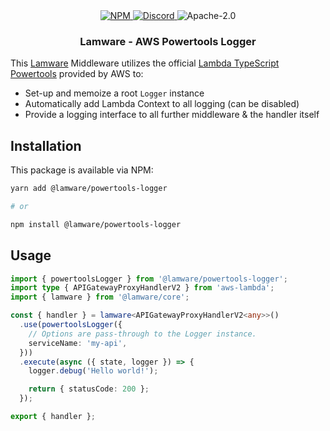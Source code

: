 <div align="center">
  <a href="https://www.npmjs.com/package/@lamware/powertools-logger" target="_blank">
    <img src="https://img.shields.io/npm/v/@lamware/powertools-logger?style=flat-square" alt="NPM" />
  </a>
  <a href="https://discord.gg/3S6AKZ2GR9" target="_blank">
    <img src="https://img.shields.io/discord/123906549860139008?color=7289DA&label=discord&logo=discord&logoColor=FFFFFF&style=flat-square" alt="Discord" />
  </a>
  <img src="https://img.shields.io/npm/l/@lamware/powertools-logger?style=flat-square" alt="Apache-2.0" />
  <h3>Lamware - AWS Powertools Logger</h3>
</div>

This [Lamware](https://github.com/evilkiwi/lamware) Middleware utilizes the official [Lambda TypeScript Powertools](https://awslabs.github.io/aws-lambda-powertools-typescript/latest/core/logger/) provided by AWS to:

- Set-up and memoize a root `Logger` instance
- Automatically add Lambda Context to all logging (can be disabled)
- Provide a logging interface to all further middleware & the handler itself

## Installation

This package is available via NPM:

```bash
yarn add @lamware/powertools-logger

# or

npm install @lamware/powertools-logger
```

## Usage

```typescript
import { powertoolsLogger } from '@lamware/powertools-logger';
import type { APIGatewayProxyHandlerV2 } from 'aws-lambda';
import { lamware } from '@lamware/core';

const { handler } = lamware<APIGatewayProxyHandlerV2<any>>()
  .use(powertoolsLogger({
    // Options are pass-through to the Logger instance.
    serviceName: 'my-api',
  }))
  .execute(async ({ state, logger }) => {
    logger.debug('Hello world!');

    return { statusCode: 200 };
  });

export { handler };
```
